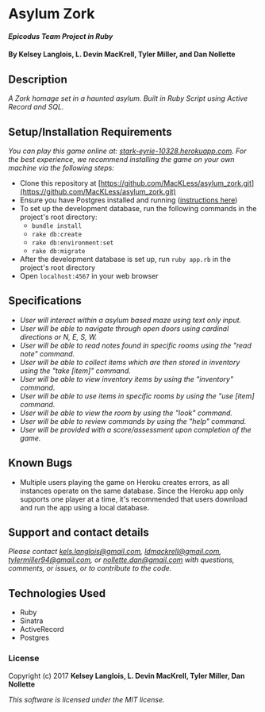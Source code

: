 # Asylum Zork

#### _Epicodus Team Project in Ruby_

#### By Kelsey Langlois, L. Devin MacKrell, Tyler Miller, and Dan Nollette

## Description

_A Zork homage set in a haunted asylum. Built in Ruby Script using Active Record and SQL._

## Setup/Installation Requirements

_You can play this game online at: [stark-eyrie-10328.herokuapp.com](https://stark-eyrie-10328.herokuapp.com/). For the best experience, we recommend installing the game on your own machine via the following steps:_

* Clone this repository at [https://github.com/MacKLess/asylum_zork.git](https://github.com/MacKLess/asylum_zork.git)
* Ensure you have Postgres installed and running ([instructions here](https://www.learnhowtoprogram.com/ruby/ruby-database-basics/installing-postgres-7fb0cff7-a0f5-4b61-a0db-8a928b9f67ef))
* To set up the development database, run the following commands in the project's root directory:
  * ```bundle install```
  * ```rake db:create```
  * ```rake db:environment:set```
  * ```rake db:migrate```
* After the development database is set up, run ```ruby app.rb``` in the project's root directory
* Open ```localhost:4567``` in your web browser

## Specifications

* _User will interact within a asylum based maze using text only input._
* _User will be able to navigate through open doors using cardinal directions or N, E, S, W._
* _User will be able to read notes found in specific rooms using the "read note" command._
* _User will be able to collect items which are then stored in inventory using the "take [item]" command._
* _User will be able to view inventory items by using the "inventory" command._
* _User will be able to use items in specific rooms by using the "use [item] command._
* _User will be able to view the room by using the "look" command._
* _User will be able to review commands by using the "help" command._
* _User will be provided with a score/assessment upon completion of the game._

## Known Bugs

* Multiple users playing the game on Heroku creates errors, as all instances operate on the same database. Since the Heroku app only supports one player at a time, it's recommended that users download and run the app using a local database.

## Support and contact details

_Please contact [kels.langlois@gmail.com](mailto:kels.langlois@gmail.com), [ldmackrell@gmail.com](mailto:ldmackrell@gmail.com), [tylermiller94@gmail.com](mailto:tylermiller94@gmail.com), or [nollette.dan@gmail.com](mailto:nollette.dan@gmail.com) with questions, comments, or issues, or to contribute to the code._

## Technologies Used

* Ruby
* Sinatra
* ActiveRecord
* Postgres

### License

Copyright (c) 2017 **Kelsey Langlois, L. Devin MacKrell, Tyler Miller, Dan Nollette**

*This software is licensed under the MIT license.*
